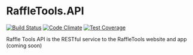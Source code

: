 # RaffleTools.API
[![Build Status](https://travis-ci.org/zombiesplat/RaffleTools.API.png?branch=master)](https://travis-ci.org/zombiesplat/RaffleTools.API)
[![Code Climate](https://codeclimate.com/github/zombiesplat/RaffleTools.API/badges/gpa.svg)](https://codeclimate.com/github/zombiesplat/RaffleTools.API)
[![Test Coverage](https://codeclimate.com/github/zombiesplat/RaffleTools.API/badges/coverage.svg)](https://codeclimate.com/github/zombiesplat/RaffleTools.API/coverage)

Raffle Tools API is the RESTful service to the RaffleTools website and app (coming soon)